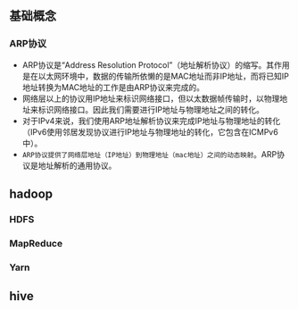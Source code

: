 ## 基础概念
### ARP协议
+ ARP协议是“Address Resolution Protocol”（地址解析协议）的缩写。其作用是在以太网环境中，数据的传输所依懒的是MAC地址而非IP地址，而将已知IP地址转换为MAC地址的工作是由ARP协议来完成的。
+ 网络层以上的协议用IP地址来标识网络接口，但以太数据帧传输时，以物理地址来标识网络接口。因此我们需要进行IP地址与物理地址之间的转化。
+ 对于IPv4来说，我们使用ARP地址解析协议来完成IP地址与物理地址的转化（IPv6使用邻居发现协议进行IP地址与物理地址的转化，它包含在ICMPv6中）。 
+ `ARP协议提供了网络层地址（IP地址）到物理地址（mac地址）之间的动态映射`。ARP协议是地址解析的通用协议。

## hadoop

### HDFS
### MapReduce
### Yarn



## hive





